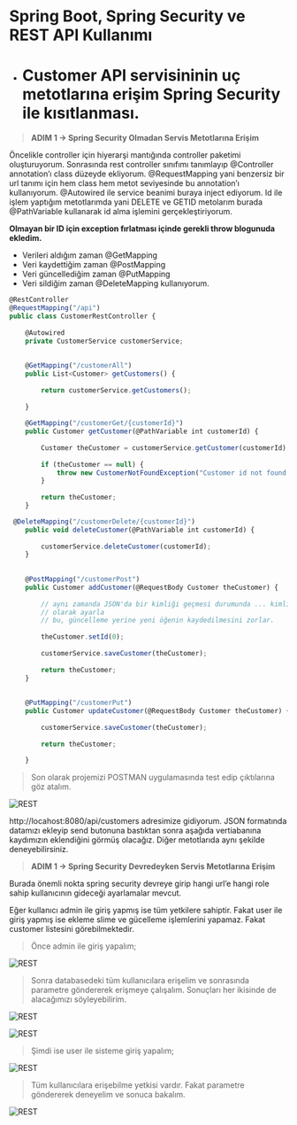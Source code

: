 # **Spring Boot, Spring Security ve REST API Kullanımı**
- # Customer API servisininin uç metotlarına erişim Spring Security ile kısıtlanması.
 
> **ADIM 1 -> Spring Security Olmadan Servis Metotlarına Erişim**
> 
Öncelikle controller için hiyerarşi mantığında controller paketimi oluşturuyorum. Sonrasında rest controller sınıfımı tanımlayıp @Controller annotation’ı class düzeyde ekliyorum. @RequestMapping yani benzersiz bir url tanımı için hem class hem metot seviyesinde bu annotation’ı kullanıyorum. @Autowired ile service beanimi buraya inject ediyorum. Id ile işlem yaptığım metotlarımda yani DELETE ve GETID metolarım burada @PathVariable kullanarak id alma işlemini gerçekleştiriyorum.

**Olmayan bir ID için exception fırlatması içinde gerekli throw blogunuda ekledim.**

- Verileri aldığım zaman @GetMapping
- Veri kaydettiğim zaman @PostMapping
- Veri güncellediğim zaman @PutMapping
- Veri sildiğim zaman @DeleteMapping kullanıyorum.

```javascript
@RestController
@RequestMapping("/api")
public class CustomerRestController {
 
	@Autowired
	private CustomerService customerService;
	
 
	@GetMapping("/customerAll")
	public List<Customer> getCustomers() {
 
		return customerService.getCustomers();
 
	}	
		
	@GetMapping("/customerGet/{customerId}")
	public Customer getCustomer(@PathVariable int customerId) {
 
		Customer theCustomer = customerService.getCustomer(customerId);
 
		if (theCustomer == null) {
			throw new CustomerNotFoundException("Customer id not found - " + customerId);
		}
 
		return theCustomer;
	}
```

```javascript
 @DeleteMapping("/customerDelete/{customerId}")
	public void deleteCustomer(@PathVariable int customerId) {
		
		customerService.deleteCustomer(customerId);
	}
	
	
	@PostMapping("/customerPost")
	public Customer addCustomer(@RequestBody Customer theCustomer) {
 
		// aynı zamanda JSON'da bir kimliği geçmesi durumunda ... kimliği 0
		// olarak ayarla
		// bu, güncelleme yerine yeni öğenin kaydedilmesini zorlar.
 
		theCustomer.setId(0);
 
		customerService.saveCustomer(theCustomer);
 
		return theCustomer;
	}
	
 
	@PutMapping("/customerPut")
	public Customer updateCustomer(@RequestBody Customer theCustomer) {
 
		customerService.saveCustomer(theCustomer);
 
		return theCustomer;
 
	}
```
> Son olarak projemizi POSTMAN uygulamasında test edip çıktılarına göz atalım.

![REST](https://cdn-images-1.medium.com/max/800/1*CxXqO_AMpskHsMLlH1aspQ.png "REST")

http://locahost:8080/api/customers adresimize gidiyorum. JSON formatında datamızı ekleyip send butonuna bastıktan sonra aşağıda vertiabanına kaydımızın eklendiğini görmüş olacağız. Diğer metotlarıda aynı şekilde deneyebilirsiniz.

> **ADIM 1 -> Spring Security Devredeyken Servis Metotlarına Erişim**

Burada önemli nokta spring security devreye girip hangi url’e hangi role sahip kullanıcının gideceği ayarlamalar mevcut.

Eğer kullanıcı admin ile giriş yapmış ise tüm yetkilere sahiptir. Fakat user ile giriş yapmış ise ekleme slime ve gücelleme işlemlerini yapamaz. Fakat customer listesini görebilmektedir.

>Önce admin ile giriş yapalım;

![REST](https://cdn-images-1.medium.com/max/800/1*4ZW0rkxX3gCDc6ZQfty_nQ.png "REST")

> Sonra databasedeki tüm kullanıcılara erişelim ve sonrasında parametre göndererek erişmeye çalışalım. Sonuçları her ikisinde de alacağımızı söyleyebilirim.

![REST](https://cdn-images-1.medium.com/max/800/1*OvtLs5zx2ZQxbbR98FjaZg.png "REST")


![REST](https://cdn-images-1.medium.com/max/800/1*WIH74UsG-zjQBvUtgmIarw.png "REST")

> Şimdi ise user ile sisteme giriş yapalım;

![REST](https://cdn-images-1.medium.com/max/800/1*J5dpHxHnyuHE5GkPqDM2pQ.png "REST")

> Tüm kullanıcılara erişebilme yetkisi vardır. Fakat parametre göndererek deneyelim ve sonuca bakalım.
>
![REST](https://cdn-images-1.medium.com/max/800/1*FQVpi9-amZDNkrAoj6eYrA.png "REST")